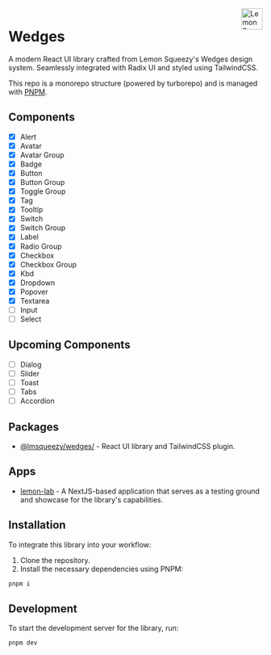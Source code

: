 <a href="https://lemonsqueezy.com/" target="_blank">
    <img src="https://avatars.githubusercontent.com/u/129315959?s=84" alt="Lemon Squeezy Logo" title="Lemon Squeezy" align="right" 
height="42" />
</a>

# Wedges

A modern React UI library crafted from Lemon Squeezy's Wedges design system. Seamlessly integrated with Radix UI and styled using TailwindCSS.

This repo is a monorepo structure (powered by turborepo) and is managed with [PNPM](https://pnpm.io/).

## Components
- [x] Alert
- [x] Avatar
- [x] Avatar Group
- [x] Badge
- [x] Button
- [x] Button Group
- [x] Toggle Group
- [x] Tag
- [x] Tooltip
- [x] Switch
- [x] Switch Group
- [x] Label
- [x] Radio Group
- [x] Checkbox
- [x] Checkbox Group
- [x] Kbd
- [x] Dropdown
- [x] Popover
- [x] Textarea 
- [ ] Input
- [ ] Select

## Upcoming Components
- [ ] Dialog
- [ ] Slider
- [ ] Toast
- [ ] Tabs
- [ ] Accordion

## Packages

- [@lmsqueezy/wedges/](./packages/wedges) - React UI library and TailwindCSS plugin.

## Apps

- [lemon-lab](./apps/lemon-lab) - A NextJS-based application that serves as a testing ground and showcase for the library's capabilities.

## Installation

To integrate this library into your workflow:

1. Clone the repository.
2. Install the necessary dependencies using PNPM:

```bash
pnpm i
```

## Development

To start the development server for the library, run:

```bash
pnpm dev
```
